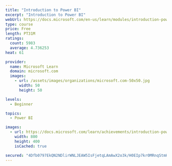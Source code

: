 ```yaml
---
title: "Introduction to Power BI"
excerpt: "Introduction to Power BI"
webUrl: https://docs.microsoft.com/en-us/learn/modules/introduction-power-bi/
type: course
price: Free
length: PT31M
ratings:
  count: 5983
  average: 4.736253
heat: 61

provider:
  name: Microsoft Learn
  domain: microsoft.com
  images:
    - url: /assets/images/organizations/microsoft.com-50x50.jpg
      width: 50
      height: 50

levels:
  - Beginner

topics:
  - Power BI

images:
  - url: https://docs.microsoft.com/learn/achievements/introduction-power-bi-social.png
    width: 800
    height: 400
    isCached: true

secured: "4Dfb0797EkQN2NDlirWNLJEAW5IsFjetqLAmAwX2o3k/H0EIp7kr0MRnqStmHFZZAL61pkYzj9jJD2Hvv196LTY5Ef2QmtOq1rcyyM6CU3oEe/NZ9mZrKWc05HyL44beZUBQHY/8Fqkx6U/hlrc/chuTpz/vxxMKkpSQCW3h9KhoqnniV+VmL51C6I9wrQdKvHT9tRdMfbOZTqK8BYVZ6u+CqUD0rtMu1MxGZjqP6P5mAqu1I1VhVli+E9S8/HyaK8kKC3cj4HVtRyCUx8OVf23jgXKlL0EpKl8Uo/cG9IpKi6Nte7BSqYHi+3ov25pbxPvjv4XyyWdDAqd+f2TDXKmFZB76Ubt1Ey7IwkCqr8CMPhn9kKXU9kgVpeu+ahfmd8ojTUe1X8jwcjO9It9WknmkSwKP4Ea2CgrcSD7AhQM=;H7DcZWPG0WPHWbzIabpG0w=="
---
```


